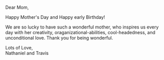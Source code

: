 Dear Mom,

Happy Mother's Day and Happy early Birthday!

We are so lucky to have such a wonderful mother, who inspires us every day with her creativity, oraganizational-abilities, cool-headedness, and unconditional love. Thank you for being wonderful.

Lots of Love,  
Nathaniel and Travis
